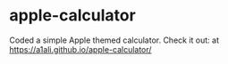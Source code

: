 # apple-calculator

Coded a simple Apple themed calculator. Check it out: at https://a1ali.github.io/apple-calculator/
